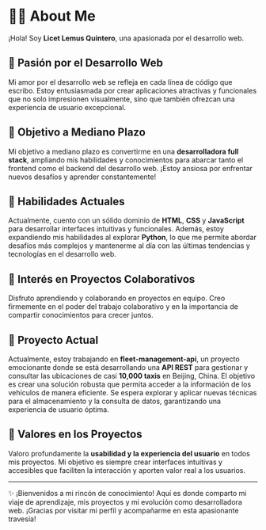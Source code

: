 # 👩‍💻 About Me
¡Hola! Soy **Licet Lemus Quintero**, una apasionada por el desarrollo web.

## 💖 Pasión por el Desarrollo Web
Mi amor por el desarrollo web se refleja en cada línea de código que escribo. Estoy entusiasmada por crear aplicaciones atractivas y funcionales que no solo impresionen visualmente, sino que también ofrezcan una experiencia de usuario excepcional.

## 🎯 Objetivo a Mediano Plazo
Mi objetivo a mediano plazo es convertirme en una **desarrolladora full stack**, ampliando mis habilidades y conocimientos para abarcar tanto el frontend como el backend del desarrollo web. ¡Estoy ansiosa por enfrentar nuevos desafíos y aprender constantemente!

## 🔧 Habilidades Actuales
Actualmente, cuento con un sólido dominio de **HTML**, **CSS** y **JavaScript** para desarrollar interfaces intuitivas y funcionales. Además, estoy expandiendo mis habilidades al explorar **Python**, lo que me permite abordar desafíos más complejos y mantenerme al día con las últimas tendencias y tecnologías en el desarrollo web.

## 🤝 Interés en Proyectos Colaborativos
Disfruto aprendiendo y colaborando en proyectos en equipo. Creo firmemente en el poder del trabajo colaborativo y en la importancia de compartir conocimientos para crecer juntos.

## 🚀 Proyecto Actual

Actualmente, estoy trabajando en **fleet-management-api**, un proyecto emocionante donde se está desarrollando una **API REST** para gestionar y consultar las ubicaciones de casi **10,000 taxis** en Beijing, China. El objetivo es crear una solución robusta que permita acceder a la información de los vehículos de manera eficiente. Se espera explorar y aplicar nuevas técnicas para el almacenamiento y la consulta de datos, garantizando una experiencia de usuario óptima.

## 🌟 Valores en los Proyectos
Valoro profundamente la **usabilidad y la experiencia del usuario** en todos mis proyectos. Mi objetivo es siempre crear interfaces intuitivas y accesibles que faciliten la interacción y aporten valor real a los usuarios.

---

✨ ¡Bienvenidos a mi rincón de conocimiento! Aquí es donde comparto mi viaje de aprendizaje, mis proyectos y mi evolución como desarrolladora web. ¡Gracias por visitar mi perfil y acompañarme en esta apasionante travesía!



